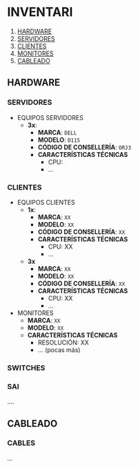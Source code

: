 # INVENTARI

1. [HARDWARE](#hardware)
  1. [SERVIDORES](#servidores)
  2. [CLIENTES](#clientes)
  3. [MONITORES](#monitores)
2. [CABLEADO](#cableado)

## HARDWARE

### SERVIDORES

- EQUIPOS SERVIDORES
  - **3x**:
    - **MARCA**: `DELL`
    - **MODELO**: `D115`
    - **CÓDIGO DE CONSELLERÍA**: `ORJ3`
    - **CARACTERÍSTICAS TÉCNICAS**
      - CPU: 
      - ... 

### CLIENTES

- EQUIPOS CLIENTES
  - **1x**:
    - **MARCA**: `XX`
    - **MODELO**: `XX`
    - **CÓDIGO DE CONSELLERÍA**: `XX`
    - **CARACTERÍSTICAS TÉCNICAS**
      - CPU: XX
      - ... 
  - **3x**
    - **MARCA**: `XX`
    - **MODELO**: `XX`
    - **CÓDIGO DE CONSELLERÍA**: `XX`
    - **CARACTERÍSTICAS TÉCNICAS**
      - CPU: XX
      - ... 
- MONITORES
    - **MARCA**: `XX`
    - **MODELO**: `XX`
    - **CARACTERÍSTICAS TÉCNICAS**
      - RESOLUCIÓN: XX
      - ... (pocas más)

### SWITCHES

### SAI

....

## CABLEADO

### CABLES

...
